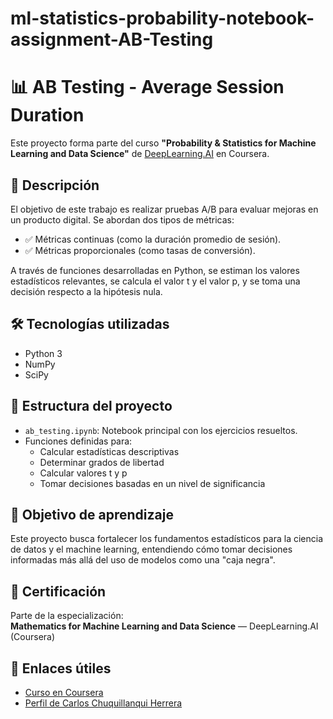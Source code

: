 # ml-statistics-probability-notebook-assignment-AB-Testing
# 📊 AB Testing - Average Session Duration

Este proyecto forma parte del curso **"Probability & Statistics for Machine Learning and Data Science"** de [DeepLearning.AI](https://www.deeplearning.ai/) en Coursera.

## 🧪 Descripción

El objetivo de este trabajo es realizar pruebas A/B para evaluar mejoras en un producto digital. Se abordan dos tipos de métricas:

- ✅ Métricas continuas (como la duración promedio de sesión).
- ✅ Métricas proporcionales (como tasas de conversión).

A través de funciones desarrolladas en Python, se estiman los valores estadísticos relevantes, se calcula el valor t y el valor p, y se toma una decisión respecto a la hipótesis nula.

## 🛠️ Tecnologías utilizadas

- Python 3
- NumPy
- SciPy

## 📁 Estructura del proyecto

- `ab_testing.ipynb`: Notebook principal con los ejercicios resueltos.
- Funciones definidas para:
  - Calcular estadísticas descriptivas
  - Determinar grados de libertad
  - Calcular valores t y p
  - Tomar decisiones basadas en un nivel de significancia

## 🎯 Objetivo de aprendizaje

Este proyecto busca fortalecer los fundamentos estadísticos para la ciencia de datos y el machine learning, entendiendo cómo tomar decisiones informadas más allá del uso de modelos como una "caja negra".

## 📜 Certificación

Parte de la especialización:  
**Mathematics for Machine Learning and Data Science** — DeepLearning.AI (Coursera)

## 📎 Enlaces útiles

- [Curso en Coursera](https://www.coursera.org/specializations/mathematics-machine-learning)
- [Perfil de Carlos Chuquillanqui Herrera](https://www.linkedin.com/in/...)


